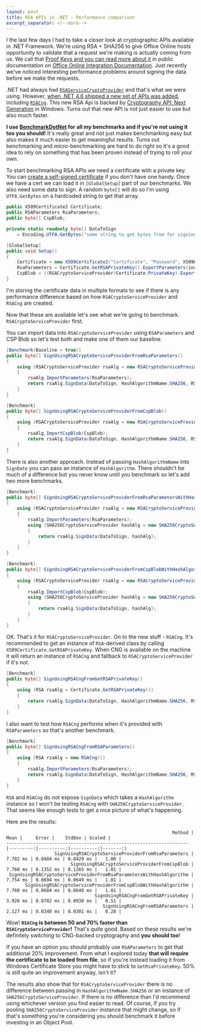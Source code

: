```yaml
---
layout: post
title: RSA APIs in .NET - Performance comparison
excerpt_separator: <!--more-->
---
```


I the last few days I had to take a closer look at cryptographic APIs available in .NET Framework.
We're using RSA + SHA256 to give Office Online hosts opportunity to validate that a request we're making is actually coming from us.
We call that [Proof Keys and you can read more about it](http://wopi.readthedocs.io/en/latest/scenarios/proofkeys.html) in public documentation on [Office Online Integration Documentation](http://wopi.readthedocs.io/en/latest/index.html).
Just recently we've noticed interesting performance problems around signing the data before we make the requests.

.NET had always had [`RSAServiceCryptoProvider`](https://docs.microsoft.com/en-us/dotnet/api/system.security.cryptography.rsacryptoserviceprovider?view=netframework-4.7.1) and that's what we were using.
However, [when .NET 4.6 shipped a new set of APIs was added](https://docs.microsoft.com/en-us/dotnet/framework/whats-new/#whats-new-in-net-2015), including [`RSACng`](https://docs.microsoft.com/en-us/dotnet/api/system.security.cryptography.rsacng?view=netframework-4.7.1).
This new RSA Api is backed by [Cryptography API: Next Generation](https://msdn.microsoft.com/en-us/library/windows/desktop/aa376210(v=vs.85).aspx) in Windows.
Turns out that new API is not just easier to use but also much faster.

<!--more-->

**I use [BenchmarkDotNet](http://benchmarkdotnet.org/) for all my benchmarks and if you're not using it too you should!**
It's really great and not just makes benchmarking easy but also makes it much easier to get meaningful results.
Turns out benchmarking and micro-benchmarking are hard to do right so it's a good idea to rely on something that has been proven instead of trying to roll your own.

To start benchmarking RSA APIs we need a certificate with a private key.
You can [create a self-signed certificate](https://social.technet.microsoft.com/Forums/windowsserver/en-US/d0bce08b-8408-4853-af20-57a6d3969656/how-do-i-create-a-self-signed-certificate-in-server-2016?forum=ws2016) if you don't have one handy.
Once we have a cert we can load it in `[GlobalSetup]` part of our benchmarks.
We also need some data to sign.
A random `byte[]` will do so I'm using `UTF8.GetBytes` on a hardcoded string to get that array.

```csharp
public X509Certificate2 Certificate;
public RSAParameters RsaParameters;
public byte[] CspBlob;

private static readonly byte[] DataToSign
    = Encoding.UTF8.GetBytes("some string to get bytes from for signing, because why not!");

[GlobalSetup]
public void Setup()
{
    Certificate = new X509Certificate2("Certificate", "Password", X509KeyStorageFlags.Exportable);
    RsaParameters = Certificate.GetRSAPrivateKey().ExportParameters(includePrivateParameters: true);
    CspBlob = ((RSACryptoServiceProvider)Certificate.PrivateKey).ExportCspBlob(includePrivateParameters: true);
}
```

I'm storing the certificate data in multiple formats to see if there is any performance difference based on how `RSACryptoServiceProvider` and `RSACng` are created.

Now that these are available let's see what we're going to benchmark.
`RSACryptoServiceProvider` first.

You can import data into `RSACryptoServiceProvider` using `RSAParameters` and CSP Blob so let's test both and make one of them our baseline.

```csharp
[Benchmark(Baseline = true)]
public byte[] SignUsingRSACryptoServiceProviderFromRsaParameters()
{
    using (RSACryptoServiceProvider rsaAlg = new RSACryptoServiceProvider())
    {
        rsaAlg.ImportParameters(RsaParameters);
        return rsaAlg.SignData(DataToSign, HashAlgorithmName.SHA256, RSASignaturePadding.Pkcs1);
    }
}

[Benchmark]
public byte[] SignUsingRSACryptoServiceProviderFromCspBlob()
{
    using (RSACryptoServiceProvider rsaAlg = new RSACryptoServiceProvider())
    {
        rsaAlg.ImportCspBlob(CspBlob);
        return rsaAlg.SignData(DataToSign, HashAlgorithmName.SHA256, RSASignaturePadding.Pkcs1);
    }
}
```

There is also another approach.
Instead of passing `HashAlgorithmName` into `SignDate` you can pass an instance of `HashAlgorithm`.
There shouldn't be much of a difference but you never know until you benchmark so let's add two more benchmarks.

```csharp
[Benchmark]
public byte[] SignUsingRSACryptoServiceProviderFromRsaParametersWithHashAlgorithm()
{
    using (RSACryptoServiceProvider rsaAlg = new RSACryptoServiceProvider())
    {
        rsaAlg.ImportParameters(RsaParameters);
        using (SHA256CryptoServiceProvider hashAlg = new SHA256CryptoServiceProvider())
        {
            return rsaAlg.SignData(DataToSign, hashAlg);
        }
    }
}

[Benchmark]
public byte[] SignUsingRSACryptoServiceProviderFromCspBlobWithHashAlgorithm()
{
    using (RSACryptoServiceProvider rsaAlg = new RSACryptoServiceProvider())
    {
        rsaAlg.ImportCspBlob(CspBlob);
        using (SHA256CryptoServiceProvider hashAlg = new SHA256CryptoServiceProvider())
        {
            return rsaAlg.SignData(DataToSign, hashAlg);
        }
    }
}
```

OK. That's it for `RSACryptoServiceProvider`.
On to the new stuff - `RSACng`.
It's recommended to get an instance of `RSA`-derived class by calling `X509Certificate.GetRSAPrivateKey`.
When CNG is available on the machine it will return an instance of `RSACng` and fallback to `RSACryptoServiceProvider` if it's not.

```csharp
[Benchmark]
public byte[] SignUsingRSACngFromGetRSAPrivateKey()
{
    using (RSA rsaAlg = Certificate.GetRSAPrivateKey())
    {
        return rsaAlg.SignData(DataToSign, HashAlgorithmName.SHA256, RSASignaturePadding.Pkcs1);
    }
}
```

I also want to test how `RSACng` performs when it's provided with `RSAParameters` so that's another benchmark.

```csharp
[Benchmark]
public byte[] SignUsingRSACngFromRSAParameters()
{
    using (RSA rsaAlg = new RSACng())
    {
        rsaAlg.ImportParameters(RsaParameters);
        return rsaAlg.SignData(DataToSign, HashAlgorithmName.SHA256, RSASignaturePadding.Pkcs1);
    }
}
```

`RSA` and `RSACng` do not expose `SignData` which takes a `HashAlgorithm` instance so I won't be testing `RSACng` with `SHA256CryptoServiceProvider`.
That seems like enough tests to get a nice picture of what's happening.

Here are the results:

```
                                                              Method |     Mean |     Error |    StdDev | Scaled |
-------------------------------------------------------------------- |---------:|----------:|----------:|-------:|
                  SignUsingRSACryptoServiceProviderFromRsaParameters | 7.702 ms | 0.0484 ms | 0.0429 ms |   1.00 |
                        SignUsingRSACryptoServiceProviderFromCspBlob | 7.760 ms | 0.1352 ms | 0.1265 ms |   1.01 |
 SignUsingRSACryptoServiceProviderFromRsaParametersWithHashAlgorithm | 7.754 ms | 0.0694 ms | 0.0649 ms |   1.01 |
       SignUsingRSACryptoServiceProviderFromCspBlobWithHashAlgorithm | 7.760 ms | 0.0684 ms | 0.0640 ms |   1.01 |
                                 SignUsingRSACngFromGetRSAPrivateKey | 3.926 ms | 0.0782 ms | 0.0930 ms |   0.51 |
                                    SignUsingRSACngFromRSAParameters | 2.127 ms | 0.0340 ms | 0.0301 ms |   0.28 |
```

Wow! **`RSACng` is between 50 and 70% faster than `RSACryptoServiceProvider`!**
That's quite good.
Based on these results we're definitely switching to CNG-backed cryptography and **you should too**!

If you have an option you should probably use `RSAParameters` to get that additional 20% improvement.
From what I explored today **that will require the certificate to be loaded from file**, so if you're instead loading it from Windows Certificate Store you might have to stick to `GetRsaPrivateKey`.
50% is still quite an improvement anyway, isn't it?

The results also show that for `RSACryptoServiceProvider` there is no difference between passing in `HashAlgorithmName.SHA256` or an instance of `SHA256CryptoServiceProvider`.
If there is no difference than I'd recommend using whichever version you find easier to read.
Of course, if you try pooling `SHA256CryptoServiceProvider` instance that might change, so if that's something you're considering you should benchmark it before investing in an Object Pool.